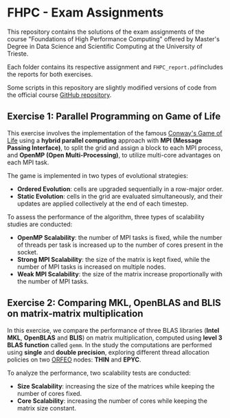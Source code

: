# FHPC - Exam Assignments
 
This repository contains the solutions of the exam assignments of the course "Foundations of High Performance Computing" offered by Master's Degree in Data Science and Scientific Computing at the University of Trieste.

Each folder contains its respective assignment and `FHPC_report.pdf`includes the reports for both exercises.

Some scripts in this repository are slightly modified versions of code from the official course [GitHub repository](https://github.com/Foundations-of-HPC/Foundations_of_HPC_2022/tree/main/Assignment).

## Exercise 1: Parallel Programming on Game of Life

This exercise involves the implementation of the famous [Conway's Game of Life](https://en.wikipedia.org/wiki/Conway%27s_Game_of_Life)
 using a **hybrid parallel computing** approach with **MPI (Message Passing Interface)**, to split the grid and assign a block to each MPI process,  and **OpenMP (Open Multi-Processing)**, to utilize multi-core advantages on each MPI task.

The game is implemented in two types of evolutional strategies:

- **Ordered Evolution**: cells are upgraded sequentially in a row-major order.
- **Static Evolution**: cells in the grid are evaluated simultaneously, and their updates are applied collectively at the end of each timestep.
 
 To assess the performance of the algorithm, three types of scalability studies are conducted:
 
 - **OpenMP Scalability**: the number of MPI tasks is fixed, while the number of threads per task is increased up to the number of cores present in the socket.
 - **Strong MPI Scalability**: the size of the matrix is kept fixed, while the number of MPI tasks is increased on multiple nodes.
 - **Weak MPI Scalability**: the size of the matrix increase proportionally with the number of MPI tasks.

## Exercise 2: Comparing MKL, OpenBLAS and BLIS on matrix-matrix multiplication

In this exercise, we compare the performance of three BLAS libraries (**Intel MKL**, **OpenBLAS** and **BLIS**) on matrix multiplication, computed using **level 3 BLAS function** called `gemm`. In the study the computations are performed using **single** and **double precision**, exploring different thread allocation policies on two [ORFEO](https://orfeo-doc.areasciencepark.it/) nodes: **THIN** and **EPYC**. 

To analyze the performance, two scalability tests are conducted:

- **Size Scalability**: increasing the size of the matrices while keeping the number of cores fixed.
- **Core Scalability**: increasing the number of cores while keeping the matrix size constant. 